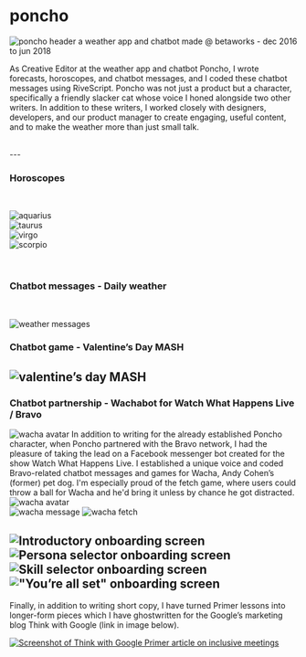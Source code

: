 # poncho
![poncho header](images/poncho_header.png)
a weather app and chatbot made @ betaworks - dec 2016 to jun 2018
<br />

As Creative Editor at the weather app and chatbot Poncho, I wrote forecasts, horoscopes, and chatbot messages, and I coded these chatbot messages using RiveScript. Poncho was not just a product but a character, specifically a friendly slacker cat whose voice I honed alongside two other writers. In addition to these writers, I worked closely with designers, developers, and our product manager to create engaging, useful content, and to make the weather more than just small talk. 

<br />
---

### Horoscopes
<br />

![aquarius](images/ponch1.png)
<br />
![taurus](images/ponch4.png)
<br />
![virgo](images/ponch8.png)
<br />
![scorpio](images/ponch10.png)

<br />

### Chatbot messages - Daily weather
<br />

![weather messages](images/ponch13.png)

### Chatbot game - Valentine’s Day MASH
![valentine’s day MASH](images/ponch14.png)
<br />
---

### Chatbot partnership - Wachabot for Watch What Happens Live / Bravo
![wacha avatar](images/wacha.jpeg)
In addition to writing for the already established Poncho character, when Poncho partnered with the Bravo network, I had the pleasure of taking the lead on a Facebook messenger bot created for the show Watch What Happens Live. I established a unique voice and coded Bravo-related chatbot messages and games for Wacha, Andy Cohen’s (former) pet dog. I'm especially proud of the fetch game, where users could throw a ball for Wacha and he'd bring it unless by chance he got distracted.
<br />
![wacha avatar](images/wacha.jpeg)
<br />
![wacha message](images/ponch_15.png)
![wacha fetch](images/ponch_16.png)



![Introductory onboarding screen](images/onboard1.jpg)
![Persona selector onboarding screen](images/onboard2.jpg)
![Skill selector onboarding screen](images/onboard3.jpg)
!["You’re all set" onboarding screen](images/onboard4.jpg)
<br />
---
Finally, in addition to writing short copy, I have turned Primer lessons into longer-form pieces which I have ghostwritten for the Google’s marketing blog Think with Google (link in image below).
<br/>

[![Screenshot of Think with Google Primer article on inclusive meetings](images/primer_meetings.png)](https://www.thinkwithgoogle.com/future-of-marketing/management-and-culture/diversity-and-inclusion/run-inclusive-meetings/)
